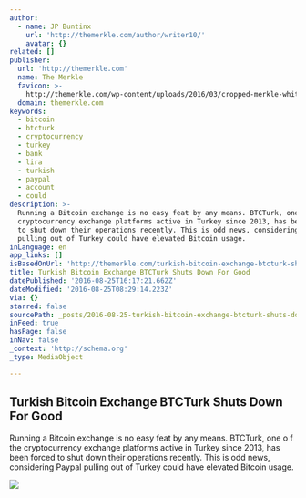 ```yaml
---
author:
  - name: JP Buntinx
    url: 'http://themerkle.com/author/writer10/'
    avatar: {}
related: []
publisher:
  url: 'http://themerkle.com'
  name: The Merkle
  favicon: >-
    http://themerkle.com/wp-content/uploads/2016/03/cropped-merkle-white-1-192x192.png
  domain: themerkle.com
keywords:
  - bitcoin
  - btcturk
  - cryptocurrency
  - turkey
  - bank
  - lira
  - turkish
  - paypal
  - account
  - could
description: >-
  Running a Bitcoin exchange is no easy feat by any means. BTCTurk, one o f the
  cryptocurrency exchange platforms active in Turkey since 2013, has been forced
  to shut down their operations recently. This is odd news, considering Paypal
  pulling out of Turkey could have elevated Bitcoin usage.
inLanguage: en
app_links: []
isBasedOnUrl: 'http://themerkle.com/turkish-bitcoin-exchange-btcturk-shuts-down-for-good/'
title: Turkish Bitcoin Exchange BTCTurk Shuts Down For Good
datePublished: '2016-08-25T16:17:21.662Z'
dateModified: '2016-08-25T08:29:14.223Z'
via: {}
starred: false
sourcePath: _posts/2016-08-25-turkish-bitcoin-exchange-btcturk-shuts-down-for-good.md
inFeed: true
hasPage: false
inNav: false
_context: 'http://schema.org'
_type: MediaObject

---
```

<article style=""><h1>Turkish Bitcoin Exchange BTCTurk Shuts Down For Good</h1><p>Running a Bitcoin exchange is no easy feat by any means. BTCTurk, one o f the cryptocurrency exchange platforms active in Turkey since 2013, has been forced to shut down their operations recently. This is odd news, considering Paypal pulling out of Turkey could have elevated Bitcoin usage.</p><img src="http://themerkle.com/wp-content/uploads/2016/08/shutterstock_465027296.jpg" /></article>